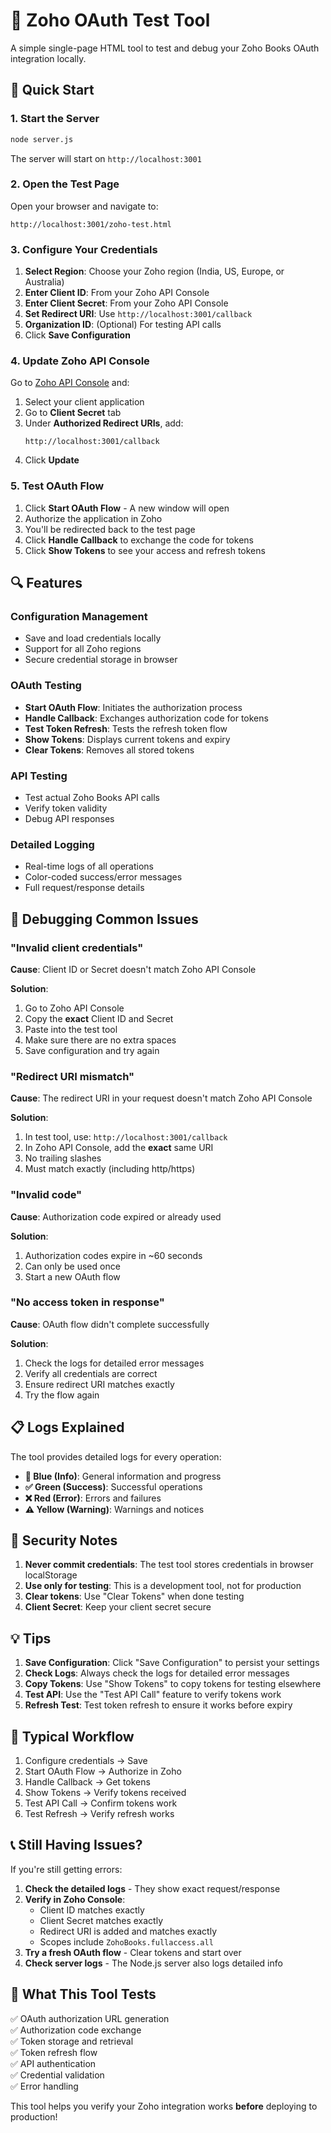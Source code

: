 # 🔐 Zoho OAuth Test Tool

A simple single-page HTML tool to test and debug your Zoho Books OAuth integration locally.

## 🚀 Quick Start

### 1. Start the Server

```bash
node server.js
```

The server will start on `http://localhost:3001`

### 2. Open the Test Page

Open your browser and navigate to:
```
http://localhost:3001/zoho-test.html
```

### 3. Configure Your Credentials

1. **Select Region**: Choose your Zoho region (India, US, Europe, or Australia)
2. **Enter Client ID**: From your Zoho API Console
3. **Enter Client Secret**: From your Zoho API Console
4. **Set Redirect URI**: Use `http://localhost:3001/callback`
5. **Organization ID**: (Optional) For testing API calls
6. Click **Save Configuration**

### 4. Update Zoho API Console

Go to [Zoho API Console](https://api-console.zoho.in/) and:

1. Select your client application
2. Go to **Client Secret** tab
3. Under **Authorized Redirect URIs**, add:
   ```
   http://localhost:3001/callback
   ```
4. Click **Update**

### 5. Test OAuth Flow

1. Click **Start OAuth Flow** - A new window will open
2. Authorize the application in Zoho
3. You'll be redirected back to the test page
4. Click **Handle Callback** to exchange the code for tokens
5. Click **Show Tokens** to see your access and refresh tokens

## 🔍 Features

### Configuration Management
- Save and load credentials locally
- Support for all Zoho regions
- Secure credential storage in browser

### OAuth Testing
- **Start OAuth Flow**: Initiates the authorization process
- **Handle Callback**: Exchanges authorization code for tokens
- **Test Token Refresh**: Tests the refresh token flow
- **Show Tokens**: Displays current tokens and expiry
- **Clear Tokens**: Removes all stored tokens

### API Testing
- Test actual Zoho Books API calls
- Verify token validity
- Debug API responses

### Detailed Logging
- Real-time logs of all operations
- Color-coded success/error messages
- Full request/response details

## 🐛 Debugging Common Issues

### "Invalid client credentials"

**Cause**: Client ID or Secret doesn't match Zoho API Console

**Solution**:
1. Go to Zoho API Console
2. Copy the **exact** Client ID and Secret
3. Paste into the test tool
4. Make sure there are no extra spaces
5. Save configuration and try again

### "Redirect URI mismatch"

**Cause**: The redirect URI in your request doesn't match Zoho API Console

**Solution**:
1. In test tool, use: `http://localhost:3001/callback`
2. In Zoho API Console, add the **exact** same URI
3. No trailing slashes
4. Must match exactly (including http/https)

### "Invalid code"

**Cause**: Authorization code expired or already used

**Solution**:
1. Authorization codes expire in ~60 seconds
2. Can only be used once
3. Start a new OAuth flow

### "No access token in response"

**Cause**: OAuth flow didn't complete successfully

**Solution**:
1. Check the logs for detailed error messages
2. Verify all credentials are correct
3. Ensure redirect URI matches exactly
4. Try the flow again

## 📋 Logs Explained

The tool provides detailed logs for every operation:

- **🚀 Blue (Info)**: General information and progress
- **✅ Green (Success)**: Successful operations
- **❌ Red (Error)**: Errors and failures
- **⚠️ Yellow (Warning)**: Warnings and notices

## 🔐 Security Notes

1. **Never commit credentials**: The test tool stores credentials in browser localStorage
2. **Use only for testing**: This is a development tool, not for production
3. **Clear tokens**: Use "Clear Tokens" when done testing
4. **Client Secret**: Keep your client secret secure

## 💡 Tips

1. **Save Configuration**: Click "Save Configuration" to persist your settings
2. **Check Logs**: Always check the logs for detailed error messages
3. **Copy Tokens**: Use "Show Tokens" to copy tokens for testing elsewhere
4. **Test API**: Use the "Test API Call" feature to verify tokens work
5. **Refresh Test**: Test token refresh to ensure it works before expiry

## 🔄 Typical Workflow

1. Configure credentials → Save
2. Start OAuth Flow → Authorize in Zoho
3. Handle Callback → Get tokens
4. Show Tokens → Verify tokens received
5. Test API Call → Confirm tokens work
6. Test Refresh → Verify refresh works

## 📞 Still Having Issues?

If you're still getting errors:

1. **Check the detailed logs** - They show exact request/response
2. **Verify in Zoho Console**:
   - Client ID matches exactly
   - Client Secret matches exactly
   - Redirect URI is added and matches exactly
   - Scopes include `ZohoBooks.fullaccess.all`
3. **Try a fresh OAuth flow** - Clear tokens and start over
4. **Check server logs** - The Node.js server also logs detailed info

## 🎯 What This Tool Tests

✅ OAuth authorization URL generation  
✅ Authorization code exchange  
✅ Token storage and retrieval  
✅ Token refresh flow  
✅ API authentication  
✅ Credential validation  
✅ Error handling  

This tool helps you verify your Zoho integration works **before** deploying to production!
